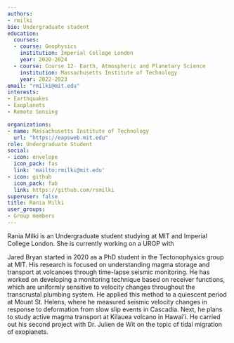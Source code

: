 ```yaml
---
authors:
- rmilki
bio: Undergraduate student
education:
  courses:
  - course: Geophysics
    institution: Imperial College London
    year: 2020-2024
  - course: Course 12- Earth, Atmospheric and Planetary Science
    institution: Massachusetts Institute of Technology
    year: 2022-2023
email: "rmilki@mit.edu"
interests:
- Earthquakes
- Exoplanets
- Remote Sensing

organizations:
- name: Massachusetts Institute of Technology
  url: "https://eapsweb.mit.edu"
role: Undergraduate Student
social:
- icon: envelope
  icon_pack: fas
  link: 'mailto:rmilki@mit.edu'
- icon: github
  icon_pack: fab
  link: https://github.com/rsmilki
superuser: false
title: Rania Milki
user_groups:
- Group members
---
```

Rania Milki is an Undergraduate student studying at MIT and Imperial College London. She is currently working on a UROP with 

Jared Bryan started in 2020 as a PhD student in the Tectonophysics group at MIT. His research is focused on understanding magma storage and transport at volcanoes through time-lapse seismic monitoring. He has worked on developing a monitoring technique based on receiver functions, which are uniformly sensitive to velocity changes throughout the transcrustal plumbing system. He applied this method to a quiescent period at Mount St. Helens, where he measured seismic velocity changes in response to deformation from slow slip events in Cascadia. Next, he plans to study active magma transport at Kilauea volcano in Hawai'i. He carried out his second project with Dr. Julien de Wit on the topic of tidal migration of exoplanets.
